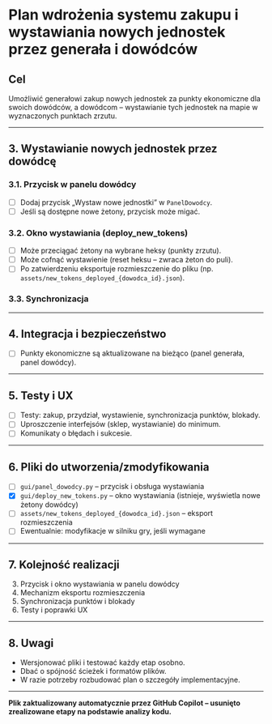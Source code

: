 # Plan wdrożenia systemu zakupu i wystawiania nowych jednostek przez generała i dowódców

## Cel
Umożliwić generałowi zakup nowych jednostek za punkty ekonomiczne dla swoich dowódców, a dowódcom – wystawianie tych jednostek na mapie w wyznaczonych punktach zrzutu.

---

## 3. Wystawianie nowych jednostek przez dowódcę

### 3.1. Przycisk w panelu dowódcy
- [ ] Dodaj przycisk „Wystaw nowe jednostki” w `PanelDowodcy`.
- [ ] Jeśli są dostępne nowe żetony, przycisk może migać.

### 3.2. Okno wystawiania (deploy_new_tokens)
- [ ] Może przeciągać żetony na wybrane heksy (punkty zrzutu).
- [ ] Może cofnąć wystawienie (reset heksu – zwraca żeton do puli).
- [ ] Po zatwierdzeniu eksportuje rozmieszczenie do pliku (np. `assets/new_tokens_deployed_{dowodca_id}.json`).

### 3.3. Synchronizacja

---

## 4. Integracja i bezpieczeństwo
- [ ] Punkty ekonomiczne są aktualizowane na bieżąco (panel generała, panel dowódcy).

---

## 5. Testy i UX
- [ ] Testy: zakup, przydział, wystawienie, synchronizacja punktów, blokady.
- [ ] Uproszczenie interfejsów (sklep, wystawianie) do minimum.
- [ ] Komunikaty o błędach i sukcesie.

---

## 6. Pliki do utworzenia/zmodyfikowania
- [ ] `gui/panel_dowodcy.py` – przycisk i obsługa wystawiania
- [x] `gui/deploy_new_tokens.py` – okno wystawiania (istnieje, wyświetla nowe żetony dowódcy)
- [ ] `assets/new_tokens_deployed_{dowodca_id}.json` – eksport rozmieszczenia
- [ ] Ewentualnie: modyfikacje w silniku gry, jeśli wymagane

---

## 7. Kolejność realizacji
3. Przycisk i okno wystawiania w panelu dowódcy
4. Mechanizm eksportu rozmieszczenia
5. Synchronizacja punktów i blokady
6. Testy i poprawki UX

---

## 8. Uwagi
- Wersjonować pliki i testować każdy etap osobno.
- Dbać o spójność ścieżek i formatów plików.
- W razie potrzeby rozbudować plan o szczegóły implementacyjne.

---

**Plik zaktualizowany automatycznie przez GitHub Copilot – usunięto zrealizowane etapy na podstawie analizy kodu.**
